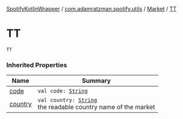 [SpotifyKotlinWrapper](../../index.md) / [com.adamratzman.spotify.utils](../index.md) / [Market](index.md) / [TT](./-t-t.md)

# TT

`TT`

### Inherited Properties

| Name | Summary |
|---|---|
| [code](code.md) | `val code: `[`String`](https://kotlinlang.org/api/latest/jvm/stdlib/kotlin/-string/index.html) |
| [country](country.md) | `val country: `[`String`](https://kotlinlang.org/api/latest/jvm/stdlib/kotlin/-string/index.html)<br>the readable country name of the market |
